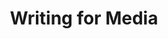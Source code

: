 ---
title: Writing for Media
number: COMM 230W
description: This course is an introduction to writing for various kinds of mass communication media. Students will practice writing public relations news releases, public information announcements, print, television and radio advertisements, as well as news stories and editorials. Students will be given weekly writing assignments, some of which will be re-writes of earlier submissions. In-class exercises will include various writing exercises designed to get students more comfortable with writing for media.
bulletin-link: http://bulletins.psu.edu/undergrad/courses/I/COMM/230W
pathway-list:
---
